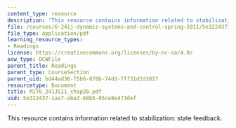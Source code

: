 ```yaml
---
content_type: resource
description: 'This resource contains information related to stabilization: state feedback.'
file: /courses/6-241j-dynamic-systems-and-control-spring-2011/5e3224371aa7aba368b505ce8e473def_MIT6_241JS11_chap28.pdf
file_type: application/pdf
learning_resource_types:
- Readings
license: https://creativecommons.org/licenses/by-nc-sa/4.0/
ocw_type: OCWFile
parent_title: Readings
parent_type: CourseSection
parent_uid: bd44ad36-f5b6-870b-74dd-fff31d2d3017
resourcetype: Document
title: MIT6_241JS11_chap28.pdf
uid: 5e322437-1aa7-aba3-68b5-05ce8e473def
---
```

This resource contains information related to stabilization: state feedback.